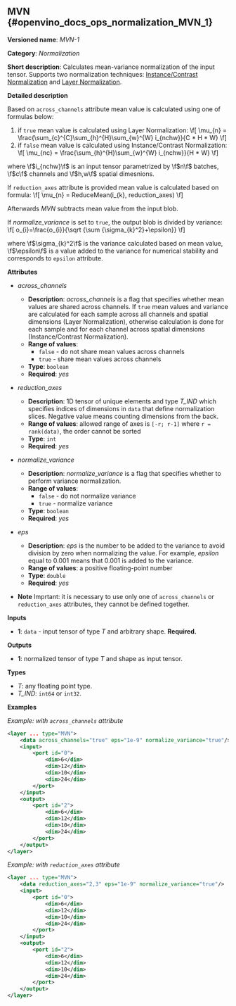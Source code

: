 ## MVN <a name="MVN"></a> {#openvino_docs_ops_normalization_MVN_1}

**Versioned name**: *MVN-1*

**Category**: *Normalization*

**Short description**: Calculates mean-variance normalization of the input tensor. Supports two normalization techniques: [Instance/Contrast Normalization](https://arxiv.org/abs/1607.08022) and [Layer Normalization](https://arxiv.org/abs/1607.06450).

**Detailed description**

Based on `across_channels` attribute mean value is calculated using one of formulas below:

1. if `true` mean value is calculated using Layer Normalization:
\f[
\mu_{n} = \frac{\sum_{c}^{C}\sum_{h}^{H}\sum_{w}^{W} i_{nchw}}{C * H * W}
\f]
2. if `false` mean value is calculated using Instance/Contrast Normalization:
\f[
\mu_{nc} = \frac{\sum_{h}^{H}\sum_{w}^{W} i_{nchw}}{H * W}
\f]

where \f$i_{nchw}\f$ is an input tensor parametrized by \f$n\f$ batches, \f$c\f$ channels and \f$h,w\f$ spatial dimesnions.

If `reduction_axes` attribute is provided mean value is calculated based on formula:
\f[
\mu_{n} = ReduceMean(i_{k}, reduction_axes)
\f]

Afterwards *MVN* subtracts mean value from the input blob.

If *normalize_variance* is set to `true`, the output blob is divided by variance:
\f[
o_{i}=\frac{o_{i}}{\sqrt {\sum {\sigma_{k}^2}+\epsilon}}
\f]

where \f$\sigma_{k}^2\f$ is the variance calculated based on mean value, \f$\epsilon\f$ is a value added to the variance for numerical stability and corresponds to `epsilon` attribute.

**Attributes**

* *across_channels*

  * **Description**: *across_channels* is a flag that specifies whether mean values are shared across channels. If `true` mean values and variance are calculated for each sample across all channels and spatial dimensions (Layer Normalization), otherwise calculation is done for each sample and for each channel across spatial dimensions (Instance/Contrast Normalization).
  * **Range of values**:
    * `false` - do not share mean values across channels
    * `true` - share mean values across channels
  * **Type**: `boolean`
  * **Required**: *yes*

* *reduction_axes*

  * **Description**: 1D tensor of unique elements and type *T_IND* which specifies indices of dimensions in `data` that define normalization slices. Negative value means counting dimensions from the back.
  * **Range of values**: allowed range of axes is `[-r; r-1]` where `r = rank(data)`, the order cannot be sorted
  * **Type**: `int`
  * **Required**: *yes*

* *normalize_variance*

  * **Description**: *normalize_variance* is a flag that specifies whether to perform variance normalization.
  * **Range of values**:
    * `false` - do not normalize variance
    * `true` - normalize variance
  * **Type**: `boolean`
  * **Required**: *yes*

* *eps*

  * **Description**: *eps* is the number to be added to the variance to avoid division by zero when normalizing the value. For example, *epsilon* equal to 0.001 means that 0.001 is added to the variance.
  * **Range of values**: a positive floating-point number
  * **Type**: `double`
  * **Required**: *yes*

*   **Note** Imprtant: it is necessary to use only one of `across_channels` or `reduction_axes` attributes, they cannot be defined together.

**Inputs**

* **1**: `data` - input tensor of type *T* and arbitrary shape. **Required.**

**Outputs**

* **1**: normalized tensor of type *T* and shape as input tensor.

**Types**

* *T*: any floating point type.
* *T_IND*: `int64` or `int32`.

**Examples**

*Example: with `across_channels` attribute*

```xml
<layer ... type="MVN">
    <data across_channels="true" eps="1e-9" normalize_variance="true"/>
    <input>
        <port id="0">
            <dim>6</dim>
            <dim>12</dim>
            <dim>10</dim>
            <dim>24</dim>
        </port>
    </input>
    <output>
        <port id="2">
            <dim>6</dim>
            <dim>12</dim>
            <dim>10</dim>
            <dim>24</dim>
        </port>
    </output>
</layer>
```

*Example: with `reduction_axes` attribute*

```xml
<layer ... type="MVN">
    <data reduction_axes="2,3" eps="1e-9" normalize_variance="true"/>
    <input>
        <port id="0">
            <dim>6</dim>
            <dim>12</dim>
            <dim>10</dim>
            <dim>24</dim>
        </port>
    </input>
    <output>
        <port id="2">
            <dim>6</dim>
            <dim>12</dim>
            <dim>10</dim>
            <dim>24</dim>
        </port>
    </output>
</layer>
```
